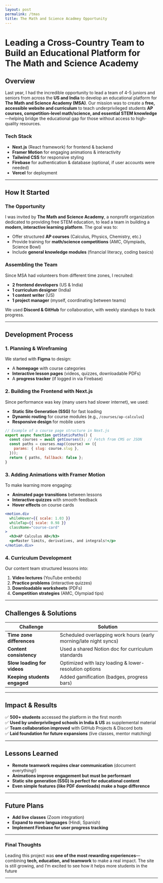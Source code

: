 ```yaml
---
layout: post
permalink: /tmas
title: The Math and Science Acadmey Opportunity
---
```


# Leading a Cross-Country Team to Build an Educational Platform for The Math and Science Academy  

## Overview  

Last year, I had the incredible opportunity to lead a team of 4-5 juniors and seniors from across the **US and India** to develop an educational platform for **The Math and Science Academy (MSA)**. Our mission was to create a **free, accessible website and curriculum** to teach underprivileged students **AP courses, competition-level math/science, and essential STEM knowledge**—helping bridge the educational gap for those without access to high-quality resources.  

### **Tech Stack**  
- **Next.js** (React framework) for frontend & backend  
- **Framer Motion** for engaging animations & interactivity  
- **Tailwind CSS** for responsive styling  
- **Firebase** for authentication & database (optional, if user accounts were needed)  
- **Vercel** for deployment  

---  

## **How It Started**  

### **The Opportunity**  
I was invited by **The Math and Science Academy**, a nonprofit organization dedicated to providing free STEM education, to lead a team in building a **modern, interactive learning platform**. The goal was to:  
- Offer structured **AP courses** (Calculus, Physics, Chemistry, etc.)  
- Provide training for **math/science competitions** (AMC, Olympiads, Science Bowl)  
- Include **general knowledge modules** (financial literacy, coding basics)  

### **Assembling the Team**  
Since MSA had volunteers from different time zones, I recruited:  
- **2 frontend developers** (US & India)  
- **1 curriculum designer** (India)  
- **1 content writer** (US)  
- **1 project manager** (myself, coordinating between teams)  

We used **Discord & GitHub** for collaboration, with weekly standups to track progress.  

---  

## **Development Process**  

### **1. Planning & Wireframing**  
We started with **Figma** to design:  
- A **homepage** with course categories  
- **Interactive lesson pages** (videos, quizzes, downloadable PDFs)  
- A **progress tracker** (if logged in via Firebase)  

### **2. Building the Frontend with Next.js**  
Since performance was key (many users had slower internet), we used:  
- **Static Site Generation (SSG)** for fast loading  
- **Dynamic routing** for course modules (e.g., `/courses/ap-calculus`)  
- **Responsive design** for mobile users  

```jsx
// Example of a course page structure in Next.js  
export async function getStaticPaths() {
  const courses = await getCourses(); // Fetch from CMS or JSON  
  const paths = courses.map((course) => ({
    params: { slug: course.slug },
  }));
  return { paths, fallback: false };
}
```

### **3. Adding Animations with Framer Motion**  
To make learning more engaging:  
- **Animated page transitions** between lessons  
- **Interactive quizzes** with smooth feedback  
- **Hover effects** on course cards  

```jsx
<motion.div  
  whileHover={{ scale: 1.03 }}  
  whileTap={{ scale: 0.98 }}  
  className="course-card"  
>  
  <h3>AP Calculus AB</h3>  
  <p>Master limits, derivatives, and integrals!</p>  
</motion.div>  
```

### **4. Curriculum Development**  
Our content team structured lessons into:  
1. **Video lectures** (YouTube embeds)  
2. **Practice problems** (interactive quizzes)  
3. **Downloadable worksheets** (PDFs)  
4. **Competition strategies** (AMC, Olympiad tips)  

---  

## **Challenges & Solutions**  

| **Challenge** | **Solution** |  
|--------------|------------|  
| **Time zone differences** | Scheduled overlapping work hours (early morning/late night syncs) |  
| **Content consistency** | Used a shared Notion doc for curriculum standards |  
| **Slow loading for videos** | Optimized with lazy loading & lower-resolution options |  
| **Keeping students engaged** | Added gamification (badges, progress bars) |  

---  

## **Impact & Results**  
✅ **500+ students** accessed the platform in the first month  
✅ **Used by underprivileged schools in India & US** as supplemental material  
✅ **Team collaboration improved** with GitHub Projects & Discord bots  
✅ **Laid foundation for future expansions** (live classes, mentor matching)  

---  

## **Lessons Learned**  
- **Remote teamwork requires clear communication** (document everything!)  
- **Animations improve engagement but must be performant**  
- **Static site generation (SSG) is perfect for educational content**  
- **Even simple features (like PDF downloads) make a huge difference**  

---  

## **Future Plans**  
- **Add live classes** (Zoom integration)  
- **Expand to more languages** (Hindi, Spanish)  
- **Implement Firebase for user progress tracking**  

---  

### **Final Thoughts**  
Leading this project was **one of the most rewarding experiences**—combining **tech, education, and teamwork** to make a real impact. The site is still growing, and I’m excited to see how it helps more students in the future


---  

